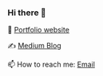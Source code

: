 ### Hi there 👋

👾 [Portfolio website](https://www.sophiabell.dev)

✍️ [Medium Blog](https://medium.com/@sophbell87)

📫 How to reach me: <a href="mailto:sophbell87@gmail.com">Email</a>

<!--
**Kittaru87/Kittaru87** is a ✨ _special_ ✨ repository because its `README.md` (this file) appears on your GitHub profile.

Here are some ideas to get you started:

- 🔭 I’m currently working on ...
- 🌱 I’m currently learning ...
- 👯 I’m looking to collaborate on ...
- 🤔 I’m looking for help with ...
- 💬 Ask me about ...
- 📫 How to reach me: ...
- 😄 Pronouns: ...
- ⚡ Fun fact: ...
-->
